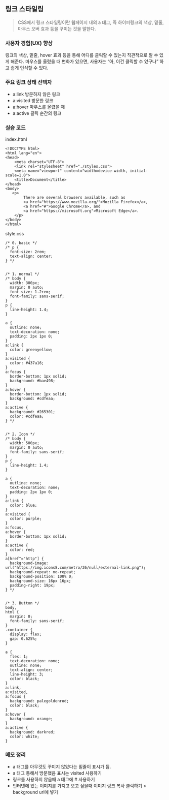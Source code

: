 ## 링크 스타일링
> CSS에서 링크 스타일링이란 웹페이지 내의 a 태그, 즉 하이퍼링크의 색상, 밑줄, 마우스 오버 효과 등을 꾸미는 것을 말한다.

### 사용자 경험(UX) 향상
링크의 색상, 밑줄, hover 효과 등을 통해 어디를 클릭할 수 있는지 직관적으로 알 수 있게 해준다.
마우스를 올렸을 때 변화가 있으면, 사용자는 “아, 이건 클릭할 수 있구나” 하고 쉽게 인식할 수 있다.

### 주요 링크 상태 선택자
+ a:link	방문하지 않은 링크
+ a:visited	방문한 링크
+ a:hover	마우스를 올렸을 때
+ a:active	클릭 순간의 링크

### 실습 코드 

index.html
```
<!DOCTYPE html>
<html lang="en">
<head>
    <meta charset="UTF-8">
    <link rel="stylesheet" href="./styles.css">
    <meta name="viewport" content="width=device-width, initial-scale=1.0">
    <title>Document</title>
</head>
<body>
   <p>
        There are several browsers available, such as 
        <a href="https://www.mozilla.org/">Mozilla Firefox</a>,
        <a href="#">Google Chrome</a>, and 
        <a href="https://microsoft.org">Microsoft Edge</a>.
    </p>
</body>
</html>
```

style.css
```
/* 0. basic */
/* p {
  font-size: 2rem;
  text-align: center;
} */


/* 1. normal */
/* body {
  width: 300px;
  margin: 0 auto;
  font-size: 1.2rem;
  font-family: sans-serif;
}
p {
  line-height: 1.4;
}

a {
  outline: none;
  text-decoration: none;
  padding: 2px 1px 0;
}
a:link {
  color: greenyellow;
}
a:visited {
  color: #437a16;
}
a:focus {
  border-bottom: 1px solid;
  background: #bae498;
}
a:hover {
  border-bottom: 1px solid;
  background: #cdfeaa;
}
a:active {
  background: #265301;
  color: #cdfeaa;
} */


/* 2. Icon */
/* body {
  width: 500px;
  margin: 0 auto;
  font-family: sans-serif;
}
p {
  line-height: 1.4;
}

a {
  outline: none;
  text-decoration: none;
  padding: 2px 1px 0;
}
a:link {
  color: blue;
}
a:visited {
  color: purple;
}
a:focus,
a:hover {
  border-bottom: 1px solid;
}
a:active {
  color: red;
}
a[href^="http"] {
  background-image: url("https://img.icons8.com/metro/26/null/external-link.png");
  background-repeat: no-repeat;
  background-position: 100% 0;
  background-size: 16px 16px;
  padding-right: 19px;
} */


/* 3. Button */
body,
html {
  margin: 0;
  font-family: sans-serif;
}
.container {
  display: flex;
  gap: 0.625%;
}

a {
  flex: 1;
  text-decoration: none;
  outline: none;
  text-align: center;
  line-height: 3;
  color: black;
}
a:link,
a:visited,
a:focus {
  background: palegoldenrod;
  color: black;
}
a:hover {
  background: orange;
}
a:active {
  background: darkred;
  color: white;
}
```

### 메모 정리 
+ a 태그를 아무것도 꾸미지 않았다는 밑줄이 표시가 됨.
+ a 태그 통해서 방문했음 표시는 visited 사용하기
+ 링크를 사용하지 않음때 a 태그에 # 사용하기
+ 인터넷에 있는 이미지를 가지고 오고 싶을때 이미지 링크 복사 클릭하기 > background url에 넣기 

